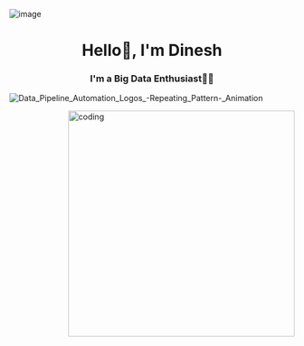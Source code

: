 ![image](https://github.com/DEDinesh/DEDinesh/assets/121286615/d35dd347-7702-4ecf-bf17-28a92d08a5ed)

<h1 align="center">Hello👋, I'm Dinesh</h1>
<h3 align="center">I'm a Big Data Enthusiast👨‍💻</h3>

![Data_Pipeline_Automation_Logos_-_Repeating_Pattern_-_Animation](https://github.com/DEDinesh/DEDinesh/assets/121286615/f5a1783a-536a-45fc-8ad2-f5dad871fefe)


<img align="right" alt="coding" width="400" src=![Data_Pipeline_Automation_Logos_-_Repeating_Pattern_-_Animation](https://github.com/DEDinesh/DEDinesh/assets/121286615/f5a1783a-536a-45fc-8ad2-f5dad871fefe)>

<!--
**DEDinesh/DEDinesh** is a ✨ _special_ ✨ repository because its `README.md` (this file) appears on your GitHub profile.

Here are some ideas to get you started:

- 🔭 I’m currently working on ...
- 🌱 I’m currently learning ...
- 👯 I’m looking to collaborate on ...
- 🤔 I’m looking for help with ...
- 💬 Ask me about ...
- 📫 How to reach me: ...
- 😄 Pronouns: ...
- ⚡ Fun fact: ...
-->
